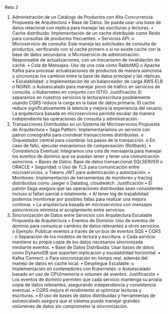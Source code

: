 Reto 3
1. Administración de un Catálogo de Productos con Alta Concurrencia
Propuesta de Arquitectura
• Base de Datos: Se puede usar una base de datos relacional con replica para
manejar las escrituras y lecturas.
• Cache distribuido: Implementación de un cache distribuido como Redis para
consultas de productos frecuentes.
• Servicios API:
o Microservicio de consulta: Este maneja las solicitudes de consulta de
productos, verificando con el caché primero o si no existe cache con la
base de datos secundaria.
o Microservicio de administración: Responsable de actualizaciones, con
un mecanismo de invalidación de caché.
• Cola de Mensajes: Uso de una cola como RabbitMQ o Apache Kafka para
procesar actualizaciones de productos de manera asíncrona y sincronizar los
cambios entre la base de datos principal y las réplicas.
• Escalabilidad:
o Implementación de un balanceador de carga AWS ELB o NGINX.
o Autoescalado para manejar picos de tráfico en servicios de consulta.
o Kubernetes en conjunto con ISTIO.
Justificación
Si separamos en nuestros servicios la lectura/escritura posiblemente usando
CQRS reduce la carga en la base de datos primaria.
El cache reduce significativamente la latencia y mejora la experiencia del
usuario.
La arquitectura basada en microservicios permite escalar de manera
independiente las operaciones de consulta y administración.
2. Transacciones Distribuidas en un Sistema de Microservicios
Propuesta de Arquitectura
• Saga Pattern: Implementariamos un servicio con patron coreografía para
coordinar transacciones distribuidas.
o Orquestador central para coordinar los pasos de la transacción.
o En caso de fallo, ejecutar mecanismos de compensación (Rollback).
• Consistencia Eventual: Integramos una cola de mensajeria para manejar los
eventos de dominio que se puedan tener y tener una comunicación asincrona.
• Bases de Datos: Base de datos transaccional SQLSERVER o ORACLE
• Seguridad:
o Uso de TLS para comunicación entre microservicios.
o Tokens JWT para autenticación y autorización.
• Monitoreo: Implementación de herramientas de monitoreo y tracing distribuidos
como Jaeger o Datadog, cloudwatch.
Justificación
• El patrón Saga asegura que las operaciones distribuidas sean consistentes
incluso si fallan parcial o totalmente.
• Al tener log de trazabilidad podemos monitorear por posibles fallas para realizar
una mejora continua.
• La arquitectura basada en microservicios con mensajes asincrónicos minimiza el
acoplamiento entre servicios.
3. Sincronización de Datos entre Servicios con Arquitectura Escalable
Propuesta de Arquitectura
• Eventos de Dominio: Uso de eventos de dominio para comunicar cambios de
datos relevantes a otros servicios.
o Ejemplo: Publicar eventos a través de un bus de eventos SQS
• CQRS :
o Separación de los modelos de lectura y escritura.
o Cada servicio mantiene su propia copia de los datos necesarios
sincronizada mediante eventos.
• Base de Datos Distribuida: Usar bases de datos como DynamoDB que
soporten replicación y escalabilidad horizontal.
• Kafka Connect:
o Para sincronización en tiempo real, además del manejo de datos en
caché local.
• Despliegue Escalable:
o Implementación en contenedores con Kubernetes.
o Autoescalado basado en uso de CPU/memoria o volumen de eventos.
Justificación
• Los eventos de dominio permiten que cada servicio mantenga su propia copia de
datos relevantes, asegurando independencia y consistencia eventual.
• CQRS mejora el rendimiento al optimizar lecturas y escrituras.
• El uso de bases de datos distribuidas y herramientas de autoescalado asegura
que el sistema pueda manejar grandes volúmenes de datos sin comprometer la
sincronización.
